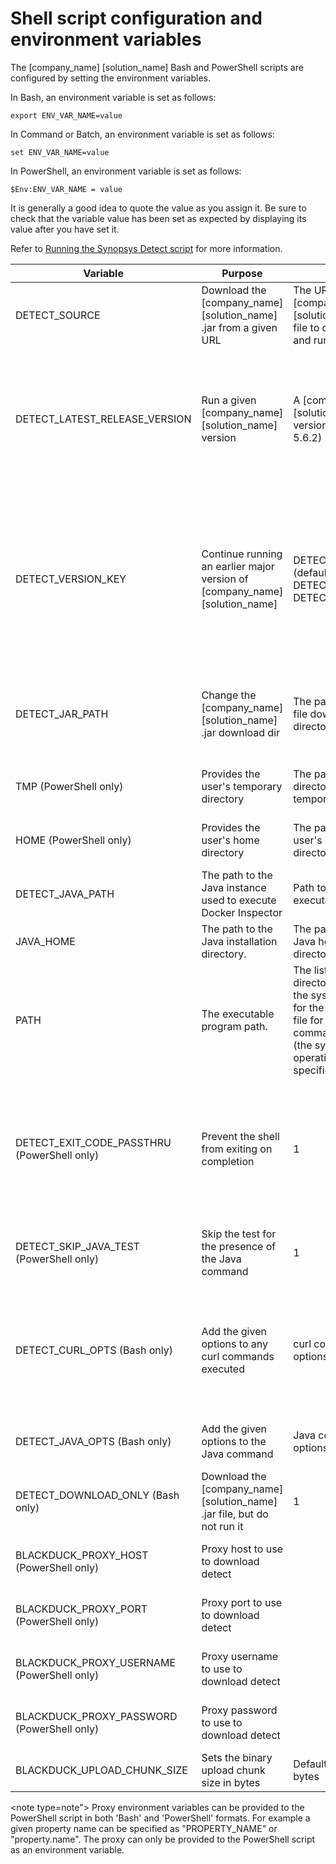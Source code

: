 # Shell script configuration and environment variables

The [company_name] [solution_name] Bash and PowerShell scripts are configured by setting the environment variables.

In Bash, an environment variable is set as follows:

    export ENV_VAR_NAME=value

In Command or Batch, an environment variable is set as follows:

    set ENV_VAR_NAME=value

In PowerShell, an environment variable is set as follows:

    $Env:ENV_VAR_NAME = value

It is generally a good idea to quote the value as you assign it.
Be sure to check that the variable value has been set as expected by displaying its value after you have set it.

Refer to [Running the Synopsys Detect script](../runningdetect/basics/runningscript.md) for more information.

| Variable             | Purpose                                             | Value           | Notes                                      |
| -------------------- | --------------------------------------------------- | --------------- | ------------------------------------------ |
| DETECT_SOURCE        | Download the [company_name] [solution_name] .jar from a given URL |  The URL of the [company_name] [solution_name] .jar file to download and run |                                            |
| DETECT_LATEST_RELEASE_VERSION | Run a given [company_name] [solution_name] version |  A [company_name] [solution_name] version (example: 5.6.2) | If you would like to run a [company_name] [solution_name] version other than the latest, set DETECT_LATEST_RELEASE_VERSION to the [company_name] [solution_name] version you would like to run (for example: 5.6.2). DETECT_SOURCE has precedence over DETECT_LATEST_RELEASE_VERSION. You can see the available [company_name] [solution_name] versions in the binary repository specified in [download locations](../downloadingandinstalling/downloadlocations.md). |
| DETECT_VERSION_KEY | Continue running an earlier major version of [company_name] [solution_name] | DETECT_LATEST (default), DETECT_LATEST_5, DETECT_LATEST_4 | If neither DETECT_SOURCE nor DETECT_LATEST_RELEASE_VERSION is specified, the script will use the version key to query Artifactory for the correct version to download. By default it will look for DETECT_LATEST, however the [company_name] [solution_name] artifactory also includes keys for some of the major versions of [company_name] [solution_name] such as DETECT_LATEST_4. You can view the available values for DETECT_VERSION_KEY in [company_name] [solution_name] project in the binary repository specified in [download locations](../downloadingandinstalling/downloadlocations.md). |
| DETECT_JAR_PATH | Change the [company_name] [solution_name] .jar download dir | The path to the .jar file download directory | If DETECT_JAR_PATH is provided, the script will use this location when downloading and running detect. The location of the jar will be DETECT_JAR_PATH/[source_project_name]-{version}.jar. The Bash script will default to '{user home directory}/synopsys-detect/download' if no option is specified. |
| TMP (PowerShell only) | Provides the user's temporary directory | The path to a directory for temporary files | If DETECT_JAR_PATH is not provided, the script will use the environment 'TMP' variable as the folder for the [company_name] [solution_name] .jar path. |
| HOME (PowerShell only) | Provides the user's home directory | The path to the user's home directory | If DETECT_JAR_PATH is not provided and no 'TMP' variable can be found, the '$HOME/tmp' folder will be used for the [company_name] [solution_name] jar path. |
| DETECT_JAVA_PATH | The path to the Java instance used to execute Docker Inspector | Path to the Java executable file. | To set the Java instance used by [company_name] [solution_name], invoke Detect using a specific Java executible or set JAVA_HOME. |
| JAVA_HOME | The path to the Java installation directory. | The path to the Java home directory. | If DETECT_JAVA_PATH is not set, and JAVA_HOME is set, the script will execute $JAVA_HOME/bin/java. |
| PATH | The executable program path. | The list of directories in which the system looks for the executable file for each command executed (the syntax is operating system-specific). | If neither  DETECT_JAVA_PATH nor JAVA_HOME are set, the script assumes the directory containing the Java executable file is on the path. |
| DETECT_EXIT_CODE_PASSTHRU (PowerShell only) | Prevent the shell from exiting on completion | 1 | Setting this variable to '1' will cause the script to simply return the exit code but not exit. By default, the [company_name] [solution_name] PowerShell script will exit with the exit code of [company_name] [solution_name]. This is desirable because many CI's such as Team Foundation Server(TFS), will look at the scripts exit code to decide build status. It may be undesirable to exit the script in some situations such as when debugging in a terminal. |
| DETECT_SKIP_JAVA_TEST (PowerShell only) | Skip the test for the presence of the Java command |  1 | Setting this variable to '1' causes the script not to ensure that Java is on the path. By default the script will attempt to execute "java -version" to ensure that Java is available and executable. |
| DETECT_CURL_OPTS (Bash only) | Add the given options to any curl commands executed | curl command options (a string) | Use this variable to add options to the curl command used to download files such as the [company_name] [solution_name] .jar file. For example, you can use this variable to set proxy settings for curl. The PowerShell script does not support this as it does not use curl. To supply proxy information to the PowerShell you can simply set the [company_name] [solution_name] proxy settings as environment variables. |
| DETECT_JAVA_OPTS (Bash only) | Add the given options to the Java command | Java command options (a string) | Use this variable to add options to the Java command used to execute [company_name] [solution_name]. The PowerShell script does not currently support this setting. |
| DETECT_DOWNLOAD_ONLY (Bash only) | Download the [company_name] [solution_name] .jar file, but do not run it | 1 | Set this variable to 1 to download, but not run, the [company_name] [solution_name] .jar file. The PowerShell script does not currently support this setting. |
| BLACKDUCK_PROXY_HOST (PowerShell only) | Proxy host to use to download detect | | When set, the PowerShell script will use the configured proxy information to download detect. Supports both environment variable styles (see below). |
| BLACKDUCK_PROXY_PORT (PowerShell only) | Proxy port to use to download detect | | When set, the PowerShell script will use the configured proxy information to download detect. Supports both environment variable styles (see below). |
| BLACKDUCK_PROXY_USERNAME (PowerShell only) | Proxy username to use to download detect | | When set, the PowerShell script will use the configured proxy information to download detect. Supports both environment variable styles (see below). |
| BLACKDUCK_PROXY_PASSWORD (PowerShell only) | Proxy password to use to download detect | | When set, the PowerShell script will use the configured proxy information to download detect. Supports both environment variable styles (see below). |
| BLACKDUCK_UPLOAD_CHUNK_SIZE | Sets the binary upload chunk size in bytes | Default 26,214,400 bytes | Minimum 26,214,400 bytes |

<note type=note"> Proxy environment variables can be provided to the PowerShell script in both 'Bash' and 'PowerShell' formats. For example a given property name can be specified as "PROPERTY_NAME" or "property.name". The proxy can only be provided to the PowerShell script as an environment variable.</note>

